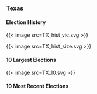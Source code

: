 ### Texas

#### Election History
{{< image src=TX_hist_vic.svg >}}

{{< image src=TX_hist_size.svg >}}

#### 10 Largest Elections
{{< image src=TX_10.svg >}}

#### 10 Most Recent Elections

